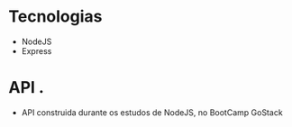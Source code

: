 # Tecnologias

- NodeJS
- Express

# API . 

- API construida durante os estudos de NodeJS, no BootCamp GoStack
